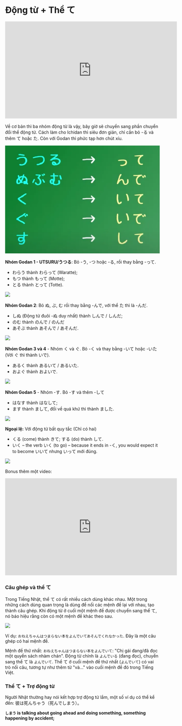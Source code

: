 # Động từ + Thể て

<iframe width="560" height="315" src="https://www.youtube.com/embed/HAdmKhVjVs8?si=BoDdQcYnsWaBU1FO" title="YouTube video player" frameborder="0" allow="accelerometer; autoplay; clipboard-write; encrypted-media; gyroscope; picture-in-picture; web-share" referrerpolicy="strict-origin-when-cross-origin" allowfullscreen></iframe>

Về cơ bản thì ba nhóm động từ là vậy, bây giờ sẽ chuyển sang phần chuyển đổi thể động từ. Cách làm cho Ichidan thì siêu đơn giản, chỉ cần bỏ -る và thêm て hoặc た. Còn với Godan thì phức tạp hơn chút xíu.

![Hình ảnh các dạng](img/n6-1.png)

**Nhóm Godan 1 - UTSURU/うつる**: Bỏ -う, -つ hoặc -る, rồi thay bằng -って.

- わらう thành わらって (Waratte);
- もつ thành もって (Motte);
- とる thành とって (Totte).

![](https://khanhduy743.github.io/cure-dolly-transcript/media/image967.webp)

**Nhóm Godan 2**: Bỏ ぬ, ぶ, む rồi thay bằng -んで, với thể た thì là -んだ.

- しぬ (Động từ đuôi -ぬ duy nhất) thành しんで / しんだ;
- のむ thành のんで / のんだ
- あそぶ thành あそんで / あそんだ.

![](https://khanhduy743.github.io/cure-dolly-transcript/media/image58.webp)

**Nhóm Godan 3 và 4** -  Nhóm く và ぐ. Bỏ -く và thay bằng -いて hoặc -いた (Với ぐ thì thành いで).

- あるく thành あるいて / あるいた.
- およぐ thành およいで.

![](https://khanhduy743.github.io/cure-dolly-transcript/media/image510.webp)

**Nhóm Godan 5** - Nhóm -す. Bỏ -す và thêm -して

<!-- ![](https://khanhduy743.github.io/cure-dolly-transcript/media/image489.webp) -->

- はなす thành はなして; 
- ます thành まして, đổi về quá khứ thì thành ました.

![](https://khanhduy743.github.io/cure-dolly-transcript/media/image89.webp)

**Ngoại lệ:** Với động từ bất quy tắc (Chỉ có hai)

- くる (come) thành きて; する (do) thành して.
- いく – the verb いく (to go) – because it ends in -く, you would expect it to become いいて nhưng いって mới đúng.

![](https://khanhduy743.github.io/cure-dolly-transcript/media/image1048.webp)

Bonus thêm một video:

<iframe width="560" height="315" src="https://www.youtube.com/embed/a5HHq0HZbkM?si=Xf0gnScd9UAjKuAs" title="YouTube video player" frameborder="0" allow="accelerometer; autoplay; clipboard-write; encrypted-media; gyroscope; picture-in-picture; web-share" referrerpolicy="strict-origin-when-cross-origin" allowfullscreen></iframe>

### Câu ghép và thể て

Trong Tiếng Nhật, thể て có rất nhiều cách dùng khác nhau. Một trong những cách dùng quan trọng là dùng để nối các mệnh đề lại với nhau, tạo thành câu ghép. Khi động từ ở cuối một mệnh đề được chuyển sang thể て, nó báo hiệu rằng còn có một mệnh đề khác theo sau.

![](https://khanhduy743.github.io/cure-dolly-transcript/media/image206.webp)

Ví dụ: `おねえちゃんはつまらない本をよんでいてあそんでくれなかった`. Đây là một câu ghép có hai mệnh đề.

Mệnh đề thứ nhất: `おねえちゃんはつまらない本をよんでいて`: "Chị gái đang/đã đọc một quyển sách nhàm chán". Động từ chính là `よんでいる` (đang đọc), chuyển sang thể て là `よんでいて`. Thể て ở cuối mệnh đề thứ nhất (`よんでいて`) có vai trò nối câu, tương tự như thêm từ "và..." vào cuối mệnh đề đó trong Tiếng Việt.

### Thể て + Trợ động từ

Người Nhật thường hay nói kết hợp trợ động từ lắm, một số ví dụ có thể kể đến:
彼は死んちゃう（死んでしまう）。

**`しまう` is talking about going ahead and doing something, something happening by accident;**